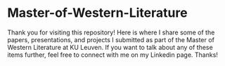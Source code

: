 # Master-of-Western-Literature
Thank you for visiting this repository! Here is where I share some of the papers, presentations, and projects I submitted as part of the Master  of Western Literature at KU Leuven. If you want to talk about any of these items further, feel free to connect with me on my Linkedin page. Thanks!
